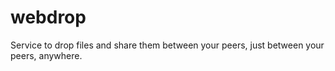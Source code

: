 webdrop
=======

Service to drop files and share them between your peers, just between your peers, anywhere.